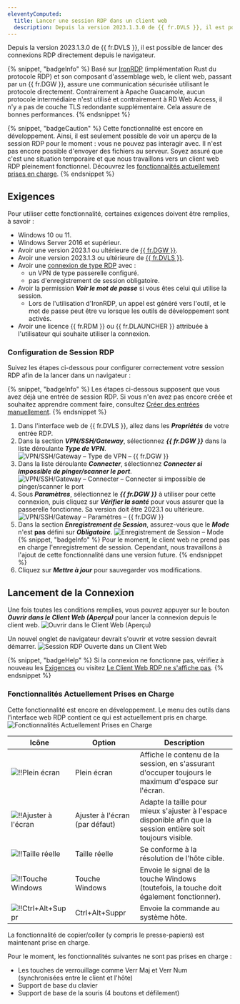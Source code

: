 ```yaml
---
eleventyComputed:
  title: Lancer une session RDP dans un client web
  description: Depuis la version 2023.1.3.0 de {{ fr.DVLS }}, il est possible de lancer des connexions RDP directement depuis le navigateur.
---
```

Depuis la version 2023.1.3.0 de {{ fr.DVLS }}, il est possible de lancer des connexions RDP directement depuis le navigateur.

{% snippet, "badgeInfo" %}
Basé sur [IronRDP](https://github.com/Devolutions/IronRDP) (implémentation Rust du protocole RDP) et son composant d'assemblage web, le client web, passant par un {{ fr.DGW }}, assure une communication sécurisée utilisant le protocole directement. Contrairement à Apache Guacamole, aucun protocole intermédiaire n'est utilisé et contrairement à RD Web Access, il n'y a pas de couche TLS redondante supplémentaire. Cela assure de bonnes performances.
{% endsnippet %}

{% snippet, "badgeCaution" %}
Cette fonctionnalité est encore en développement. Ainsi, il est seulement possible de voir un aperçu de la session RDP pour le moment : vous ne pouvez pas interagir avec. Il n'est pas encore possible d'envoyer des fichiers au serveur. Soyez assuré que c'est une situation temporaire et que nous travaillons vers un client web RDP pleinement fonctionnel. Découvrez les [fonctionnalités actuellement prises en charge](#fonctionnalités-actuellement-prises-en-charge).
{% endsnippet %}

## Exigences
Pour utiliser cette fonctionnalité, certaines exigences doivent être remplies, à savoir :
* Windows 10 ou 11.
* Windows Server 2016 et supérieur.
* Avoir une version 2023.1 ou ultérieure de [{{ fr.DGW }}](/dgw/server/server-configuration/).
* Avoir une version 2023.1.3 ou ultérieure de [{{ fr.DVLS }}](/server/getting-started/installation/upgrade-server/).
* Avoir une [connexion de type RDP](#configuration-de-session-rdp) avec :
    * un VPN de type passerelle configuré.
    * pas d'enregistrement de session obligatoire.
* Avoir la permission ***Voir le mot de passe*** si vous êtes celui qui utilise la session.
    * Lors de l'utilisation d'IronRDP, un appel est généré vers l'outil, et le mot de passe peut être vu lorsque les outils de développement sont activés.
* Avoir une licence {{ fr.RDM }} ou {{ fr.DLAUNCHER }} attribuée à l'utilisateur qui souhaite utiliser la connexion.

### Configuration de Session RDP
Suivez les étapes ci-dessous pour configurer correctement votre session RDP afin de la lancer dans un navigateur :

{% snippet, "badgeInfo" %}
Les étapes ci-dessous supposent que vous avez déjà une entrée de session RDP. Si vous n'en avez pas encore créée et souhaitez apprendre comment faire, consultez [Créer des entrées manuellement](/server/web-interface/vault/entries/create-entries-manually/).
{% endsnippet %}

1. Dans l'interface web de {{ fr.DVLS }}, allez dans les ***Propriétés*** de votre entrée RDP.
1. Dans la section ***VPN/SSH/Gateway***, sélectionnez ***{{ fr.DGW }}*** dans la liste déroulante ***Type de VPN***.
![VPN/SSH/Gateway – Type de VPN – {{ fr.DGW }}](https://cdnweb.devolutions.net/docs/docs_en_kb_KB2220.png)
1. Dans la liste déroulante ***Connecter***, sélectionnez ***Connecter si impossible de pinger/scanner le port***.
![VPN/SSH/Gateway – Connecter – Connecter si impossible de pinger/scanner le port](https://cdnweb.devolutions.net/docs/docs_en_kb_KB2221.png)
1. Sous ***Paramètres***, sélectionnez le ***{{ fr.DGW }}*** à utiliser pour cette connexion, puis cliquez sur ***Vérifier la santé*** pour vous assurer que la passerelle fonctionne. Sa version doit être 2023.1 ou ultérieure.
![VPN/SSH/Gateway – Paramètres – {{ fr.DGW }}](https://cdnweb.devolutions.net/docs/docs_en_kb_KB2222.png)
1. Dans la section ***Enregistrement de Session***, assurez-vous que le ***Mode*** n'est **pas** défini sur ***Obligatoire***.
![Enregistrement de Session – Mode](https://cdnweb.devolutions.net/docs/docs_en_kb_KB2223.png)
   {% snippet, "badgeInfo" %}
   Pour le moment, le client web ne prend pas en charge l'enregistrement de session. Cependant, nous travaillons à l'ajout de cette fonctionnalité dans une version future.
   {% endsnippet %}
1. Cliquez sur ***Mettre à jour*** pour sauvegarder vos modifications.

## Lancement de la Connexion
Une fois toutes les conditions remplies, vous pouvez appuyer sur le bouton ***Ouvrir dans le Client Web (Aperçu)*** pour lancer la connexion depuis le client web.
![Ouvrir dans le Client Web (Aperçu)](https://cdnweb.devolutions.net/docs/docs_en_kb_KB2163.png)

Un nouvel onglet de navigateur devrait s'ouvrir et votre session devrait démarrer.
![Session RDP Ouverte dans un Client Web](https://cdnweb.devolutions.net/docs/docs_en_kb_KB2224.png)

{% snippet, "badgeHelp" %}
Si la connexion ne fonctionne pas, vérifiez à nouveau les [Exigences](#exigences) ou visitez [Le Client Web RDP ne s'affiche pas](/dgw/kb/rdp-web-client-not-showing/).
{% endsnippet %}

### Fonctionnalités Actuellement Prises en Charge
Cette fonctionnalité est encore en développement. Le menu des outils dans l'interface web RDP contient ce qui est actuellement pris en charge.
![Fonctionnalités Actuellement Prises en Charge](https://cdnweb.devolutions.net/docs/docs_en_kb_KB2225.png)

| Icône                                                                                      | Option                  | Description |
|-------------------------------------------------------------------------------------------|-------------------------|-------------|
| ![!!Plein écran](https://cdnweb.devolutions.net/docs/docs_en_kb_icons_fullscreen.png)    | Plein écran             | Affiche le contenu de la session, en s'assurant d'occuper toujours le maximum d'espace sur l'écran. |
| ![!!Ajuster à l'écran](https://cdnweb.devolutions.net/docs/docs_en_kb_icons_smallscreen.png) | Ajuster à l'écran (par défaut) | Adapte la taille pour mieux s'ajuster à l'espace disponible afin que la session entière soit toujours visible. |
| ![!!Taille réelle](https://cdnweb.devolutions.net/docs/docs_en_kb_icons_screen.png)          | Taille réelle               | Se conforme à la résolution de l'hôte cible. |
| ![!!Touche Windows](https://cdnweb.devolutions.net/docs/docs_en_kb_icons_windows.png)       | Touche Windows             | Envoie le signal de la touche Windows (toutefois, la touche doit également fonctionner). |
| ![!!Ctrl+Alt+Suppr](https://cdnweb.devolutions.net/docs/docs_en_kb_icons_gear.png)         | Ctrl+Alt+Suppr            | Envoie la commande au système hôte. |

La fonctionnalité de copier/coller (y compris le presse-papiers) est maintenant prise en charge.

Pour le moment, les fonctionnalités suivantes ne sont pas prises en charge :
* Les touches de verrouillage comme Verr Maj et Verr Num (synchronisées entre le client et l'hôte)
* Support de base du clavier
* Support de base de la souris (4 boutons et défilement)
